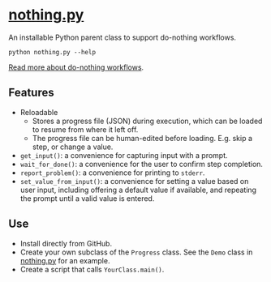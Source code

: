 # [nothing.py](nothing.py)

An installable Python parent class to support do-nothing workflows.

```shell
python nothing.py --help
```

[Read more about do-nothing workflows](https://blog.danslimmon.com/2019/07/15/do-nothing-scripting-the-key-to-gradual-automation/).

## Features

- Reloadable
  - Stores a progress file (JSON) during execution, which can be loaded to 
    resume from where it left off.
  - The progress file can be human-edited before loading. E.g. skip a step, or
    change a value.
- `get_input()`: a convenience for capturing input with a prompt.
- `wait_for_done()`: a convenience for the user to confirm step completion.
- `report_problem()`: a convenience for printing to `stderr`.
- `set_value_from_input()`: a convenience for setting a value based on user
  input, including offering a default value if available, and repeating the
  prompt until a valid value is entered.

## Use

- Install directly from GitHub.
- Create your own subclass of the `Progress` class. See the `Demo` class in
  [nothing.py](nothing.py) for an example.
- Create a script that calls `YourClass.main()`.
